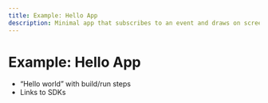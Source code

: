 ```yaml
---
title: Example: Hello App
description: Minimal app that subscribes to an event and draws on screen.
---
```


# Example: Hello App

-   “Hello world” with build/run steps
-   Links to SDKs
